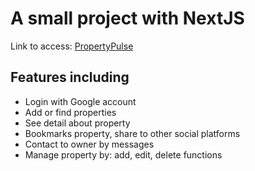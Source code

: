 # A small project with NextJS

Link to access: [PropertyPulse](https://property-pulse-six-psi.vercel.app)

## Features including

- Login with Google account
- Add or find properties
- See detail about property
- Bookmarks property, share to other social platforms
- Contact to owner by messages
- Manage property by: add, edit, delete functions
